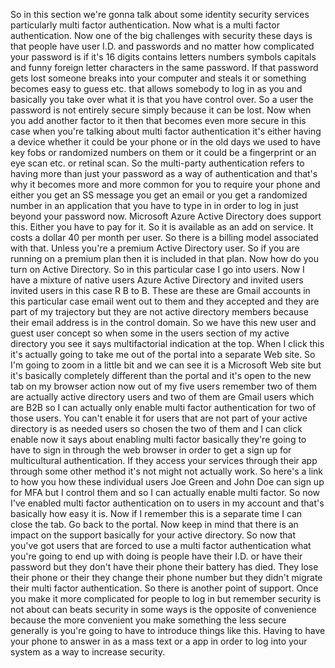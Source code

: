 So in this section we're gonna talk about some identity security services particularly multi factor
authentication.
Now what is a multi factor authentication.
Now one of the big challenges with security these days is that people have user I.D. and passwords and
no matter how complicated your password is if it's 16 digits contains letters numbers symbols capitals
and funny foreign letter characters in the same password.
If that password gets lost someone breaks into your computer and steals it or something becomes easy
to guess etc. that allows somebody to log in as you and basically you take over what it is that you
have control over.
So a user the password is not entirely secure simply because it can be lost.
Now when you add another factor to it then that becomes even more secure in this case when you're talking
about multi factor authentication it's either having a device whether it could be your phone or in the
old days we used to have key fobs or randomized numbers on them or it could be a fingerprint or an eye
scan etc. or retinal scan.
So the multi-party authentication refers to having more than just your password as a way of authentication
and that's why it becomes more and more common for you to require your phone and either you get an SS
message you get an email or you get a randomized number in an application that you have to type in in
order to log in just beyond your password now.
Microsoft Azure Active Directory does support this.
Either you have to pay for it.
So it is available as an add on service.
It costs a dollar 40 per month per user.
So there is a billing model associated with that.
Unless you're a premium Active Directory user.
So if you are running on a premium plan then it is included in that plan.
Now how do you turn on Active Directory.
So in this particular case I go into users.
Now I have a mixture of native users Azure Active Directory and invited users invited users in this
case R B to B.
These are these are Gmail accounts in this particular case email went out to them and they accepted
and they are part of my trajectory but they are not active directory members because their email address
is in the control domain.
So we have this new user and guest user concept so when some in the users section of my active directory
you see it says multifactorial indication at the top.
When I click this it's actually going to take me out of the portal into a separate Web site.
So I'm going to zoom in a little bit and we can see it is a Microsoft Web site but it's basically completely
different than the portal and it's open to the new tab on my browser action now out of my five users
remember two of them are actually active directory users and two of them are Gmail users which are B2B
so I can actually only enable multi factor authentication for two of those users.
You can't enable it for users that are not part of your active directory is as needed users so chosen
the two of them and I can click enable now it says about enabling multi factor
basically they're going to have to sign in through the web browser in order to get a sign up for multicultural
authentication.
If they access your services through their app through some other method it's not might not actually
work.
So here's a link to how you how these individual users Joe Green and John Doe can sign up for MFA but
I control them and so I can actually enable multi factor.
So now I've enabled multi factor authentication on to users in my account and that's basically how easy
it is.
Now if I remember this is a separate time I can close the tab.
Go back to the portal.
Now keep in mind that there is an impact on the support basically for your active directory.
So now that you've got users that are forced to use a multi factor authentication what you're going
to end up with doing is people have their I.D. or have their password but they don't have their phone
their battery has died.
They lose their phone or their they change their phone number but they didn't migrate their multi factor
authentication.
So there is another point of support.
Once you make it more complicated for people to log in but remember security is not about can beats
security in some ways is the opposite of convenience because the more convenient you make something
the less secure generally is you're going to have to introduce things like this.
Having to have your phone to answer in as a mass text or a app in order to log into your system as a
way to increase security.
